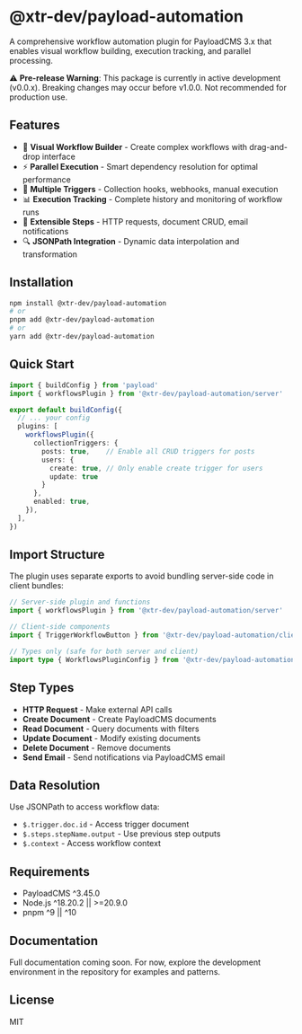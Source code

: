 # @xtr-dev/payload-automation

A comprehensive workflow automation plugin for PayloadCMS 3.x that enables visual workflow building, execution tracking, and parallel processing.

⚠️ **Pre-release Warning**: This package is currently in active development (v0.0.x). Breaking changes may occur before v1.0.0. Not recommended for production use.

## Features

- 🔄 **Visual Workflow Builder** - Create complex workflows with drag-and-drop interface
- ⚡ **Parallel Execution** - Smart dependency resolution for optimal performance
- 🎯 **Multiple Triggers** - Collection hooks, webhooks, manual execution
- 📊 **Execution Tracking** - Complete history and monitoring of workflow runs
- 🔧 **Extensible Steps** - HTTP requests, document CRUD, email notifications
- 🔍 **JSONPath Integration** - Dynamic data interpolation and transformation

## Installation

```bash
npm install @xtr-dev/payload-automation
# or
pnpm add @xtr-dev/payload-automation
# or
yarn add @xtr-dev/payload-automation
```

## Quick Start

```typescript
import { buildConfig } from 'payload'
import { workflowsPlugin } from '@xtr-dev/payload-automation/server'

export default buildConfig({
  // ... your config
  plugins: [
    workflowsPlugin({
      collectionTriggers: {
        posts: true,    // Enable all CRUD triggers for posts
        users: { 
          create: true, // Only enable create trigger for users
          update: true
        }
      },
      enabled: true,
    }),
  ],
})
```

## Import Structure

The plugin uses separate exports to avoid bundling server-side code in client bundles:

```typescript
// Server-side plugin and functions
import { workflowsPlugin } from '@xtr-dev/payload-automation/server'

// Client-side components  
import { TriggerWorkflowButton } from '@xtr-dev/payload-automation/client'

// Types only (safe for both server and client)
import type { WorkflowsPluginConfig } from '@xtr-dev/payload-automation'
```

## Step Types

- **HTTP Request** - Make external API calls
- **Create Document** - Create PayloadCMS documents
- **Read Document** - Query documents with filters
- **Update Document** - Modify existing documents
- **Delete Document** - Remove documents
- **Send Email** - Send notifications via PayloadCMS email

## Data Resolution

Use JSONPath to access workflow data:

- `$.trigger.doc.id` - Access trigger document
- `$.steps.stepName.output` - Use previous step outputs
- `$.context` - Access workflow context

## Requirements

- PayloadCMS ^3.45.0
- Node.js ^18.20.2 || >=20.9.0
- pnpm ^9 || ^10

## Documentation

Full documentation coming soon. For now, explore the development environment in the repository for examples and patterns.

## License

MIT